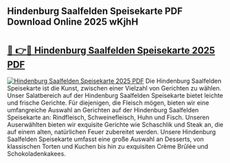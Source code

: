 ## Hindenburg Saalfelden Speisekarte PDF Download Online 2025 wKjhH

# <h2><a href="http://gc9ab8.nevu.top/?p=Hindenburg+Saalfelden+Speisekarte">🔗 👉🔴 Hindenburg Saalfelden Speisekarte 2025 PDF</a></h2>

[![Hindenburg Saalfelden Speisekarte 2025 PDF](https://i.imgur.com/dBaPXMq.png)](http://gc9ab8.nevu.top/?p=Hindenburg+Saalfelden+Speisekarte)
Die Hindenburg Saalfelden Speisekarte ist die Kunst, zwischen einer Vielzahl von Gerichten zu wählen. Unser Salatbereich auf der Hindenburg Saalfelden Speisekarte bietet leichte und frische Gerichte. Für diejenigen, die Fleisch mögen, bieten wir eine umfangreiche Auswahl an Gerichten auf der Hindenburg Saalfelden Speisekarte an: Rindfleisch, Schweinefleisch, Huhn und Fisch. Unseren Auserwählten bieten wir exquisite Gerichte wie Schaschlik und Steak an, die auf einem alten, natürlichen Feuer zubereitet werden. Unsere Hindenburg Saalfelden Speisekarte umfasst eine große Auswahl an Desserts, von klassischen Torten und Kuchen bis hin zu exquisiten Crème Brûlée und Schokoladenkakees.
